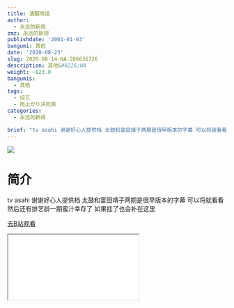 ```yaml
---
title: 渣翻雨话
author:
  - 永远的新规
zmz: 永远的新规
publishdate: '2001-01-03'
bangumi: 其他
date: '2020-08-23'
slug: 2020-08-14-NA-286636726
description: 其他&#8226;NA
weight: -823.0
bangumis:
  - 其他
tags:
  - 综艺
  - 雨上がり決死隊
categories:
  - 永远的新规

brief: "tv asahi 谢谢好心人提供档 太鼓和富田靖子两期是很早版本的字幕 可以将就看看 然后还有排艺龄一期蜜汁幸存了 如果挂了也会补在这里"
---
```

![](https://raw.githubusercontent.com/tcgriffith/owaraisite/master/static/tmpimg/b023f482e62c990d848827107ccff202c6430979.jpg.480.jpg)
# 简介  
tv asahi
谢谢好心人提供档
太鼓和富田靖子两期是很早版本的字幕 可以将就看看
然后还有排艺龄一期蜜汁幸存了 如果挂了也会补在这里  

[去B站观看](https://www.bilibili.com/video/av286636726/)
<div class ="resp-container"><iframe class="testiframe" src="//player.bilibili.com/player.html?aid=286636726"", scrolling="no", allowfullscreen="true" > </iframe></div> 
